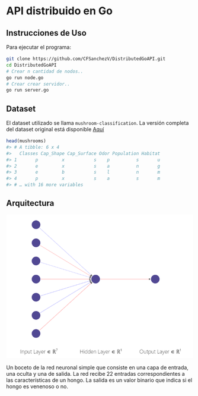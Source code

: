 # API distribuido en Go

## Instrucciones de Uso

Para ejecutar el programa:
```bash
git clone https://github.com/CFSanchezV/DistributedGoAPI.git
cd DistributedGoAPI
# Crear n cantidad de nodos..
go run node.go
# Crear crear servidor..
go run server.go
```


## Dataset

El dataset utilizado se llama `mushroom-classification`. La versión completa del dataset original está disponible [Aquí](https://www.kaggle.com/uciml/mushroom-classification)

``` r
head(mushrooms)
#> # A tibble: 6 x 4
#>   Classes Cap_Shape Cap_Surface Odor Population Habitat
#> 1       p         x           s    p          s       u
#> 2       e         x           s    a          n       g
#> 3       e         b           s    l          n       m
#> 4       p         x           s    a          s       m
#> # … with 16 more variables
```

## Arquitectura

![](./res/nn.PNG)

Un boceto de la red neuronal simple que consiste en una capa de entrada, una oculta y una de salida. La red recibe 22 entradas correspondientes a las características de un hongo. La salida es un valor binario que indica si el hongo es venenoso o no.


